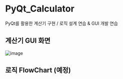 # PyQt_Calculator
PyQt를 활용한 계산기 구현 / 로직 설계 연습 &amp; GUI 개발 연습


## 계산기 GUI 화면
![image](https://github.com/mingu4u/PyQt_Calculator/assets/97663670/bd011f20-9f4d-47f6-be11-19ef895466ff)


## 로직 FlowChart (예정)
